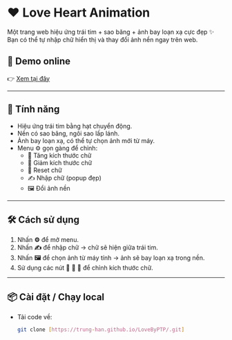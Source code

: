 # ❤️ Love Heart Animation

Một trang web hiệu ứng trái tim + sao băng + ảnh bay loạn xạ cực đẹp ✨  
Bạn có thể tự nhập chữ hiển thị và thay đổi ảnh nền ngay trên web.

## 🚀 Demo online
👉 [Xem tại đây](https://trung-han.github.io/LoveByPTP/)

---

## 🎨 Tính năng
- Hiệu ứng trái tim bằng hạt chuyển động.
- Nền có sao băng, ngôi sao lấp lánh.
- Ảnh bay loạn xạ, có thể tự chọn ảnh mới từ máy.
- Menu ⚙️ gọn gàng để chỉnh:
  - 🔼 Tăng kích thước chữ
  - 🔽 Giảm kích thước chữ
  - 🔄 Reset chữ
  - ✍️ Nhập chữ (popup đẹp)
  - 🖼️ Đổi ảnh nền

---

## 🛠️ Cách sử dụng
1. Nhấn **⚙️** để mở menu.
2. Nhấn **✍️** để nhập chữ → chữ sẽ hiện giữa trái tim.
3. Nhấn **🖼️** để chọn ảnh từ máy tính → ảnh sẽ bay loạn xạ trong nền.
4. Sử dụng các nút 🔼 🔽 🔄 để chỉnh kích thước chữ.

---

## 📦 Cài đặt / Chạy local
- Tải code về:
  ```bash
  git clone [https://trung-han.github.io/LoveByPTP/.git]
